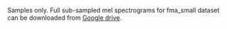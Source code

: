 Samples only.  Full sub-sampled mel spectrograms for fma_small dataset can be downloaded from [Google drive](https://drive.google.com/drive/u/0/folders/10JhylEjIO-NG_rv_p6xvVwvrNwBZFa5u).


